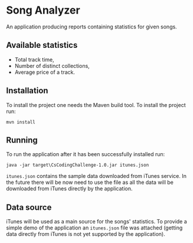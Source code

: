 Song Analyzer
=============
An application producing reports containing statistics for given songs.


## Available statistics
- Total track time,
- Number of distinct collections,
- Average price of a track.

## Installation
To install the project one needs the Maven build tool. To install the project run:
```
mvn install
```

## Running
To run the application after it has been successfully installed run:
```
java -jar target\CsCodingChallenge-1.0.jar itunes.json
```
`itunes.json` contains the sample data downloaded from iTunes service. In the future there will be now need to use the file as all the data will be downloaded from iTunes directly by the application.

## Data source
iTunes will be used as a main source for the songs' statistics. To provide a simple demo of the application an `itunes.json` file was attached (getting data directly from iTunes is not yet supported by the application).
